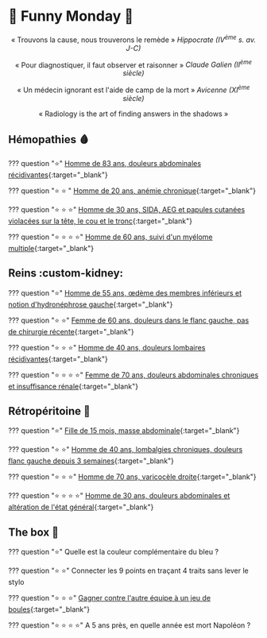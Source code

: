 # :tada: Funny Monday :partying_face:

<p style="text-align: center">« Trouvons la cause, nous trouverons le remède » <i>Hippocrate (IV<sup>ème</sup> s. av. J-C)</i></p>

<p style="text-align: center">« Pour diagnostiquer, il faut observer et raisonner » <i>Claude Galien (II<sup>ème</sup> siècle)</i></p>

<p style="text-align: center">« Un médecin ignorant est l'aide de camp de la mort » <i>Avicenne (XI<sup>ème</sup> siècle)</i></p>

<p style="text-align: center">« Radiology is the art of finding answers in the shadows »</p>


## Hémopathies :drop_of_blood:

??? question ":star:"
    [Homme de 83 ans, douleurs abdominales récidivantes](https://radiopaedia.org/cases/41299/studies/44119?lang=gb){:target="_blank"}

??? question ":star: :star: "
    [Homme de 20 ans, anémie chronique](https://radiopaedia.org/cases/36625/studies/38190?lang=gb){:target="_blank"}

??? question ":star: :star: :star:"
    [Homme de 30 ans, SIDA, AEG et papules cutanées violacées sur la tête, le cou et le tronc](https://radiopaedia.org/cases/85247/studies/100811?lang=gb){:target="_blank"}

??? question ":star: :star: :star: :star:"
    [Homme de 60 ans, suivi d'un myélome multiple](https://radiopaedia.org/cases/76178/studies/87715){:target="_blank"}


## Reins :custom-kidney:

??? question ":star:"
    [Homme de 55 ans, œdème des membres inférieurs et notion d'hydronéphrose gauche](https://radiopaedia.org/cases/185046/studies/147370){:target="_blank"}

??? question ":star: :star:"
    [Femme de 60 ans, douleurs dans le flanc gauche, pas de chirurgie récente](https://radiopaedia.org/play/54/entry/238641/case/58550/studies/65713?lang=gb){:target="_blank"}

??? question ":star: :star: :star:"
    [Homme de 40 ans, douleurs lombaires récidivantes](https://radiopaedia.org/cases/71488/studies/81833?lang=gb){:target="_blank"}

??? question ":star: :star: :star: :star:"
    [Femme de 70 ans, douleurs abdominales chroniques et insuffisance rénale](https://radiopaedia.org/play/54/entry/603/case/9931/studies/10496?lang=gb){:target="_blank"}


## Rétropéritoine :microscope:

??? question ":star:"
    [Fille de 15 mois, masse abdominale](https://radiopaedia.org/cases/9961/studies/10522){:target="_blank"}

??? question ":star: :star:"
    [Homme de 40 ans, lombalgies chroniques, douleurs flanc gauche depuis 3 semaines](https://radiopaedia.org/cases/151931/studies/126020?lang=gb){:target="_blank"}

??? question ":star: :star: :star:"
    [Homme de 70 ans, varicocèle droite](https://radiopaedia.org/cases/49173/studies/54277?lang=gb){:target="_blank"}

??? question ":star: :star: :star: :star:"
    [Homme de 30 ans, douleurs abdominales et altération de l'état général](https://radiopaedia.org/cases/72763/studies/83391?lang=gb){:target="_blank"}


## The box :gift:

??? question ":star:"
    Quelle est la couleur complémentaire du bleu ?

??? question ":star: :star:"
    Connecter les 9 points en traçant 4 traits sans lever le stylo

??? question ":star: :star: :star:"
    [Gagner contre l'autre équipe à un jeu de boules](https://doodles.google/doodle/celebrating-petanque/){:target="_blank"}

??? question ":star: :star: :star: :star:"
    A 5 ans près, en quelle année est mort Napoléon ?